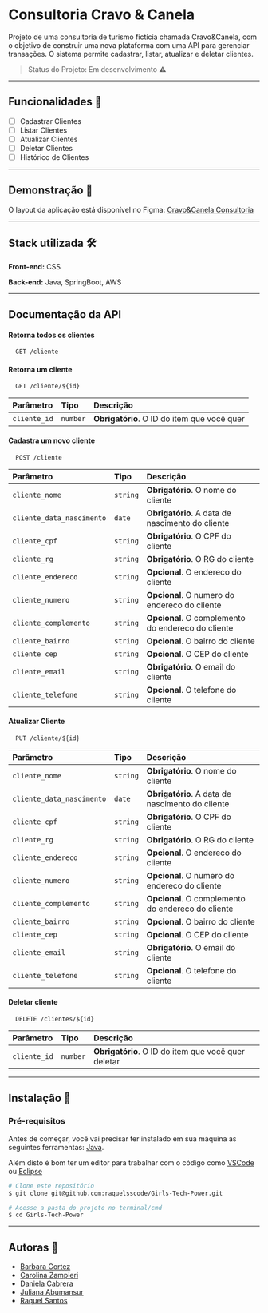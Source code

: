 
# Consultoria Cravo & Canela

Projeto de uma consultoria de turismo fictícia chamada Cravo&Canela, com o objetivo de construir uma nova plataforma com uma API para gerenciar transações. O sistema permite cadastrar, listar, atualizar e deletar clientes.

> Status do Projeto: Em desenvolvimento :warning:

---


## Funcionalidades 📄

- [ ]  Cadastrar Clientes
- [ ]  Listar Clientes
- [ ]  Atualizar Clientes
- [ ]  Deletar Clientes
- [ ]  Histórico de Clientes

---

## Demonstração 🎨

O layout da aplicação está disponível no Figma:
[Cravo&Canela Consultoria](https://www.figma.com/proto/tlQ5tutvgwqbW5jTcfpYsQ/Consultoria-Cravo%26Canela?node-id=3%3A105&scaling=scale-down&page-id=2%3A2&starting-point-node-id=69%3A2105)

---

## Stack utilizada 🛠

**Front-end:** CSS

**Back-end:** Java, SpringBoot, AWS

---

## Documentação da API

#### Retorna todos os clientes

```http
  GET /cliente
```

#### Retorna um cliente

```http
  GET /cliente/${id}
```

| Parâmetro   | Tipo       | Descrição                                   |
| :---------- | :--------- | :------------------------------------------ |
| `cliente_id`      | `number` | **Obrigatório**. O ID do item que você quer |

#### Cadastra um novo cliente

```http
  POST /cliente
```

| Parâmetro   | Tipo       | Descrição                                   |
| :---------- | :--------- | :------------------------------------------ |
| `cliente_nome`      | `string` | **Obrigatório**. O nome do cliente|
| `cliente_data_nascimento`      | `date` | **Obrigatório**. A data de nascimento do cliente |
| `cliente_cpf`      | `string` | **Obrigatório**. O CPF do cliente |
| `cliente_rg`      | `string` | **Obrigatório**. O RG do cliente|
| `cliente_endereco`      | `string` | **Opcional**. O endereco do cliente |
| `cliente_numero`      | `string` | **Opcional**. O numero do endereco do cliente |
| `cliente_complemento`      | `string` | **Opcional**. O complemento do endereco do cliente |
| `cliente_bairro`      | `string` | **Opcional**. O bairro do cliente |
| `cliente_cep`      | `string` | **Opcional**. O CEP do cliente |
| `cliente_email`      | `string` | **Obrigatório**. O email do cliente |
| `cliente_telefone`      | `string` | **Opcional**. O telefone do cliente |

#### Atualizar Cliente

```http
  PUT /cliente/${id}
```

| Parâmetro   | Tipo       | Descrição                                   |
| :---------- | :--------- | :------------------------------------------ |
| `cliente_nome`      | `string` | **Obrigatório**. O nome do cliente|
| `cliente_data_nascimento`      | `date` | **Obrigatório**. A data de nascimento do cliente |
| `cliente_cpf`      | `string` | **Obrigatório**. O CPF do cliente |
| `cliente_rg`      | `string` | **Obrigatório**. O RG do cliente|
| `cliente_endereco`      | `string` | **Opcional**. O endereco do cliente |
| `cliente_numero`      | `string` | **Opcional**. O numero do endereco do cliente |
| `cliente_complemento`      | `string` | **Opcional**. O complemento do endereco do cliente |
| `cliente_bairro`      | `string` | **Opcional**. O bairro do cliente |
| `cliente_cep`      | `string` | **Opcional**. O CEP do cliente |
| `cliente_email`      | `string` | **Obrigatório**. O email do cliente |
| `cliente_telefone`      | `string` | **Opcional**. O telefone do cliente |


#### Deletar cliente

```http
  DELETE /clientes/${id}
```

| Parâmetro   | Tipo       | Descrição                                   |
| :---------- | :--------- | :------------------------------------------ |
| `cliente_id`      | `number` | **Obrigatório**. O ID do item que você quer deletar |

---

## Instalação 📂

### Pré-requisitos

Antes de começar, você vai precisar ter instalado em sua máquina as seguintes ferramentas:
[Java](https://www.java.com/pt-BR/).

Além disto é bom ter um editor para trabalhar com o código como [VSCode](https://code.visualstudio.com/) ou [Eclipse](https://www.eclipse.org/downloads/)

```bash
# Clone este repositório
$ git clone git@github.com:raquelsscode/Girls-Tech-Power.git

# Acesse a pasta do projeto no terminal/cmd
$ cd Girls-Tech-Power
```

---

## Autoras 👥

- [Barbara Cortez](https://github.com/Barbaraccortez)
- [Carolina Zampieri](https://github.com/Carolina-Zampieri)
- [Daniela Cabrera](https://github.com/danielacabrera2103)
- [Juliana Abumansur](https://github.com/jtabumansur)
- [Raquel Santos](https://github.com/raquelsscode)
